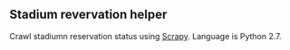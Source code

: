 ## Stadium revervation helper

Crawl stadiumn reservation status using [Scrapy](https://scrapy.org/). Language is Python 2.7.
